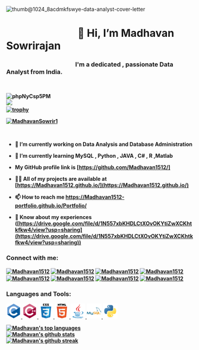 ![thumb@1024_8acdmkfswye-data-analyst-cover-letter](https://user-images.githubusercontent.com/45940540/172033943-66a32a59-ba92-4d27-9846-378f8ca05447.jpg)<br>
<h1><b>&nbsp;&nbsp;&nbsp;&nbsp;&nbsp;&nbsp;&nbsp;&nbsp;&nbsp;&nbsp;&nbsp;&nbsp;&nbsp;&nbsp;&nbsp;&nbsp;&nbsp;&nbsp;&nbsp;&nbsp;&nbsp;&nbsp;&nbsp;&nbsp;&nbsp;&nbsp;&nbsp;&nbsp;&nbsp;👋 Hi, I’m Madhavan Sowrirajan<b></h1>
<h3><b>&nbsp;&nbsp;&nbsp;&nbsp;&nbsp;&nbsp;&nbsp;&nbsp;&nbsp;&nbsp;&nbsp;&nbsp;&nbsp;&nbsp;&nbsp;&nbsp;&nbsp;&nbsp;&nbsp;&nbsp;&nbsp;&nbsp;&nbsp;&nbsp;&nbsp;&nbsp;&nbsp;&nbsp;&nbsp;&nbsp;&nbsp;&nbsp;&nbsp;&nbsp;&nbsp;&nbsp;&nbsp;&nbsp;&nbsp;&nbsp;&nbsp;&nbsp;&nbsp;&nbsp;&nbsp;&nbsp;&nbsp;&nbsp;I'm a dedicated , passionate Data Analyst from India.<b></h3> <br>

![phpNyCsp5PM](https://user-images.githubusercontent.com/45940540/172034886-981991d2-f0a3-4950-b3d5-dc23765f636b.jpg)<br>
![](https://komarev.com/ghpvc/?username=Madhavan1512&style=for-the-badge)<br>
[![trophy](https://github-profile-trophy.vercel.app/?username=Madhavan1512&theme=onedark)](https://github.com/ryo-ma/github-profile-trophy)<br>
<p align="left"> <a href="https://twitter.com/MadhavanSowrir1" target="blank"><img src="https://img.shields.io/twitter/follow/MadhavanSowrir1?logo=twitter&style=for-the-badge" alt="MadhavanSowrir1" /></a> </p><br>
 
- 🔭 I’m currently working on **Data Analysis and Database Administration**

- 🌱 I’m currently learning **MySQL , Python , JAVA , C# , R ,Matlab**

- My GitHub profile link is [https://github.com/Madhavan1512/] 
- 👨‍💻 All of my projects are available at [https://Madhavan1512.github.io/](https://Madhavan1512.github.io/)

- 📫 How to reach me **https://Madhavan1512-portfolio.github.io/Portfolio/**

- 📄 Know about my experiences ([https://drive.google.com/file/d/1N557xbKHDLCtXOvOKYtiZwXCKhtkfkw4/view?usp=sharing](https://drive.google.com/file/d/1N557xbKHDLCtXOvOKYtiZwXCKhtkfkw4/view?usp=sharing))
 
 <h3 align="left">Connect with me:</h3>
<p align="left">
<a href="https://twitter.com/MadhavanSowrir1" target="blank"><img align="center" src="https://raw.githubusercontent.com/rahuldkjain/github-profile-readme-generator/master/src/images/icons/Social/twitter.svg" alt="Madhavan1512" height="30" width="40" /></a>
<a href="https://linkedin.com/in/madhavan-sowrirajan-252202191/" target="blank"><img align="center" src="https://raw.githubusercontent.com/rahuldkjain/github-profile-readme-generator/master/src/images/icons/Social/linked-in-alt.svg" alt="Madhavan1512" height="30" width="40" /></a>
<a href="https://fb.com/madhavan.sowrirajan.9" target="blank"><img align="center" src="https://raw.githubusercontent.com/rahuldkjain/github-profile-readme-generator/master/src/images/icons/Social/facebook.svg" alt="Madhavan1512" height="30" width="40" /></a>
<a href="https://instagram.com/_guileless_me_" target="blank"><img align="center" src="https://raw.githubusercontent.com/rahuldkjain/github-profile-readme-generator/master/src/images/icons/Social/instagram.svg" alt="Madhavan1512" height="30" width="40" /></a>
<a href="https://www.hackerrank.com/crackthebuzzwork" target="blank"><img align="center" src="https://raw.githubusercontent.com/rahuldkjain/github-profile-readme-generator/master/src/images/icons/Social/hackerrank.svg" alt="Madhavan1512" height="30" width="40" /></a>
<a href="https://www.leetcode.com/maddy_codes" target="blank"><img align="center" src="https://raw.githubusercontent.com/rahuldkjain/github-profile-readme-generator/master/src/images/icons/Social/leet-code.svg" alt="Madhavan1512" height="30" width="40" /></a>
<a href="https://auth.geeksforgeeks.org/user/maddy4mar" target="blank"><img align="center" src="https://raw.githubusercontent.com/rahuldkjain/github-profile-readme-generator/master/src/images/icons/Social/geeks-for-geeks.svg" alt="Madhavan1512" height="30" width="40" /></a>
<a href="https://discord.gg/6xBmydrS" target="blank"><img align="center" src="https://raw.githubusercontent.com/rahuldkjain/github-profile-readme-generator/master/src/images/icons/Social/discord.svg" alt="Madhavan1512" height="30" width="40" /></a>
</p>

<h3 align="left">Languages and Tools:</h3>
<p align="left"> <a href="https://www.cprogramming.com/" target="_blank" rel="noreferrer"> <img src="https://raw.githubusercontent.com/devicons/devicon/master/icons/c/c-original.svg" alt="c" width="40" height="40"/> </a> <a href="https://www.w3schools.com/cpp/" target="_blank" rel="noreferrer"> <img src="https://raw.githubusercontent.com/devicons/devicon/master/icons/cplusplus/cplusplus-original.svg" alt="cplusplus" width="40" height="40"/> </a> <a href="https://www.w3schools.com/css/" target="_blank" rel="noreferrer"> <img src="https://raw.githubusercontent.com/devicons/devicon/master/icons/css3/css3-original-wordmark.svg" alt="css3" width="40" height="40"/> </a> <a href="https://www.w3.org/html/" target="_blank" rel="noreferrer"> <img src="https://raw.githubusercontent.com/devicons/devicon/master/icons/html5/html5-original-wordmark.svg" alt="html5" width="40" height="40"/> </a> <a href="https://www.java.com" target="_blank" rel="noreferrer"> <img src="https://raw.githubusercontent.com/devicons/devicon/master/icons/java/java-original.svg" alt="java" width="40" height="40"/> </a> 
 <a href="https://www.mysql.com/" target="_blank" rel="noreferrer"> <img src="https://raw.githubusercontent.com/devicons/devicon/master/icons/mysql/mysql-original-wordmark.svg" alt="mysql" width="40" height="40"/> </a> 
 <a href="https://www.python.org" target="_blank" rel="noreferrer"> <img src="https://raw.githubusercontent.com/devicons/devicon/master/icons/python/python-original.svg" alt="python" width="40" height="40"/> </a>
  
[![Madhavan's top languages](https://github-readme-stats.vercel.app/api/top-langs/?username=Madhavan1512&theme=blue-white)](https://github.com/anuraghazra/github-readme-stats)<br>
[![Madhavan's github stats](https://github-readme-stats.vercel.app/api?username=Madhavan1512&theme=blue-white)](https://github.com/anuraghazra/github-readme-stats)<br>
[![Madhavan's github streak](https://github-readme-streak-stats.herokuapp.com/?user=Madhavan1512&theme=blue-white)](https://github.com/DenverCoder1/github-readme-streak-stats)<br>









